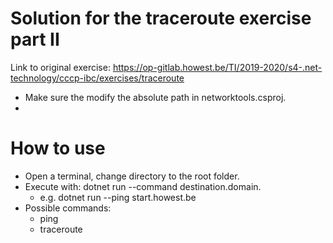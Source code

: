 # Solution for the traceroute exercise part II
Link to original exercise:
https://op-gitlab.howest.be/TI/2019-2020/s4-.net-technology/cccp-ibc/exercises/traceroute

- Make sure the modify the absolute path in networktools.csproj.
- 
# How to use

- Open a terminal, change directory to the root folder.
- Execute with: dotnet run --command destination.domain.
  - e.g. dotnet run --ping start.howest.be
- Possible commands:
  - ping
  - traceroute
